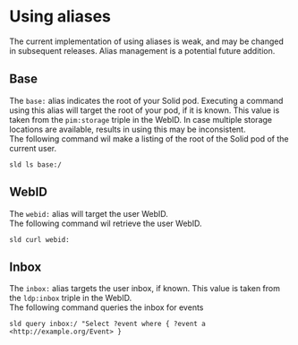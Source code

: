# Using aliases

The current implementation of using aliases is weak, and may be changed in subsequent releases.
Alias management is a potential future addition.

## Base
The `base:` alias indicates the root of your Solid pod.
Executing a command using this alias will target the root of your pod, if it is known.
This value is taken from the `pim:storage` triple in the WebID.
In case multiple storage locations are available, results in using this may be inconsistent.
<br />
The following command wil make a listing of the root of the Solid pod of the current user.
```
sld ls base:/
```


## WebID
The `webid:` alias will target the user WebID.
<br />
The following command wil retrieve the user WebID.
```
sld curl webid:
```

## Inbox
The `inbox:` alias targets the user inbox, if known.
This value is taken from the `ldp:inbox` triple in the WebID.
<br />
The following command queries the inbox for events
```
sld query inbox:/ "Select ?event where { ?event a <http://example.org/Event> }
```
